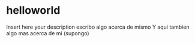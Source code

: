 # helloworld
Insert here your description
escribo algo acerca de mismo
Y aqui tambien algo mas acerca de mi (supongo)

